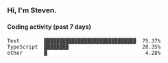 ### Hi, I'm Steven.

#### Coding activity (past 7 days)
```
Text        ▓▓▓▓▓▓▓▓▓▓▓▓▓▓▓▓▓▓▓▓▓▓▓▓▓▓▓▓▓▓  75.37%
TypeScript  ▓▓▓▓▓▓▓▓                        20.35%
other       ▓                                4.28%
```

